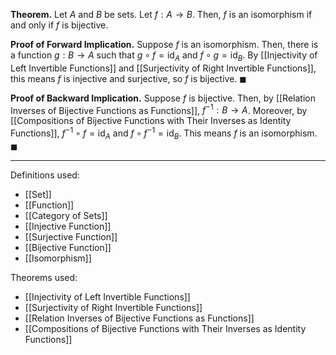 **Theorem.** Let $A$ and $B$ be sets. Let $f:A\to B$. Then, $f$ is an isomorphism if and only if $f$ is bijective.

**Proof of Forward Implication.** Suppose $f$ is an isomorphism. Then, there is a function $g:B\to A$ such that $g\circ f=\text{id}_{A}$ and $f\circ g=\text{id}_{B}$. By [[Injectivity of Left Invertible Functions]] and [[Surjectivity of Right Invertible Functions]], this means $f$ is injective and surjective, so $f$ is bijective. $\blacksquare$

**Proof of Backward Implication.** Suppose $f$ is bijective. Then, by [[Relation Inverses of Bijective Functions as Functions]], $f^{-1}:B\to A$. Moreover, by [[Compositions of Bijective Functions with Their Inverses as Identity Functions]], $f^{-1}\circ f=\text{id}_{A}$ and $f\circ f^{-1}=\text{id}_{B}$. This means $f$ is an isomorphism. $\blacksquare$
***
Definitions used:
- [[Set]]
- [[Function]]
- [[Category of Sets]]
- [[Injective Function]]
- [[Surjective Function]]
- [[Bijective Function]]
- [[Isomorphism]]

Theorems used:
- [[Injectivity of Left Invertible Functions]]
- [[Surjectivity of Right Invertible Functions]]
- [[Relation Inverses of Bijective Functions as Functions]]
- [[Compositions of Bijective Functions with Their Inverses as Identity Functions]]